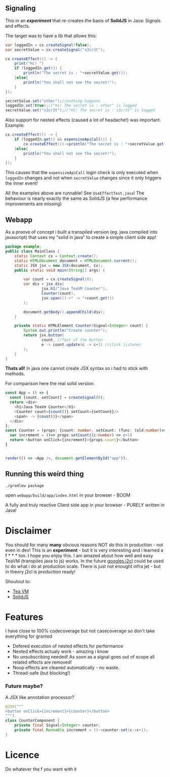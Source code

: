 ## Signaling

This in an **_experiment_** that re-creates the basis of **SolidJS** in Java:
 Signals and effects.

The target was to have a lib that allows this:
```java
var loggedIn = cx.createSignal(false);
var secretValue = cx.createSignal("s3cr3t");

cx.createEffect(() -> {
    print("Hi! ")
    if (loggedIn.get()) {
        println("The secret is : "+secretValue.get());
    }else{
        println("You shall not see the secret!");
    }
});

secretValue.set("other");//nothing happens
loggedIn.set(true);//"Hi! The secret is : other" is logged
secretValue.set("s3cr3t");//"Hi! The secret is : s3cr3t" is logged
```

Also support for nested effects (caused a lot of headache!) was important.
Example:
```java
cx.createEffect(() -> {
    if (loggedIn.get() && expensiveApiCall()) {
        cx.createEffect(()->println("The secret is : "+secretValue.get()));
    }else{
        println("You shall not see the secret!");
    }
});
```
This causes that the `expensiveApiCall`  login check is only executed when `loggedIn` changes and not when `secretValue`
changes since it only triggers the inner event!

All the examples above are runnable! See `UseEffectTest.java`! The behaviour is nearly exactly the same as SolidJS (a few performance improvements are missing)

## Webapp

As a proove of concept i built a transpiled version (eg. java compiled into javascript) that uses my "solid in java" to create a simple client side app!
```java
package example;
public class MainClass {
    static Context cx = Context.create();
    static HTMLDocument document = HTMLDocument.current();
    static JSX jsx = new JSX(document, cx);
    public static void main(String[] args) {

        var count = cx.createSignal(0);
        var div = jsx.div(
                jsx.h1("Java TeaVM Counter"),
                Counter(count),
                jsx.span(()->" -> "+count.get())
        );

        document.getBody().appendChild(div);
    }

    private static HTMLElement Counter(Signal<Integer> count) {
        System.out.println("Create counter");
        return jsx.button(
                count, //Text of the button
                e -> count.update(c -> c+1) //click listener
        );
    }
}
```
**Thats all!** In java one cannot create JSX syntax so i had to stick with methods.

For comparison here the real solid version:
```typescript jsx
const App = () => {
  const [count, setCount] = createSignal(0);
  return <div>
    <h1>Java TeaVm Counter</h1>
    <Counter count={count()} setCount={setCount}/>
    <span> -> {count()}</span>
  </div>
};
const Counter = (props: {count: number, setCount: (func: (old:number)=>number)=>void}) =>{
  var increment = ()=> props.setCount((c:number) => c+1)
  return <button onClick={increment}>{props.count}</button>
}


render(() => <App />, document.getElementById("app"));
```

## Running this weird thing
```shell
./gradlew package
```
open `webapp/build/app/index.html` in your browser - BOOM

A fully and truly reactive Client side app in your browser - PURELY written in Java!


# Disclaimer
You should for many **many** obvious reasons NOT do this in production - not even in dev!
This is an **experiment** - but it is very interesting and i learned a f * * *  ton. I hope you enjoy this. 
I am amazed about how well and easy TeaVM (transpiles java to js) works. In the future [googles j2cl](https://github.com/google/j2cl) could be used to do what i do at production scale. There is just not enought infra jet - but in theory j2cl is production ready!

Shoutout to:
- [Tea VM](https://www.teavm.org/)
- [SolidJS](https://www.solidjs.com/)

# Features
I have close to 100% codecoverage but not casecoverage so don't take everything for granted
- Defered execution of nested effects for performance
- Nested effects actualy work - amazing i know
- No unsubscribing needed! As soon as a signal goes out of scope all related effects are removed!
- Noop effects are cleaned automatically - no waste.
- Thread-safe (but blocking!)
### Future maybe?
A JSX like annotation processor?
```java
@JSX("""
<button onClick={increment}>{counter}</button>        
""")
class CounterComponent {
    private final Signal<Integer> counter;
    private final Runnable increment = ()->counter.set(c->c+1);
}
```
# Licence
Do whatever the f you want with it